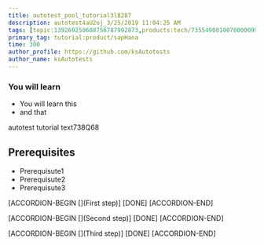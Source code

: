 ```yaml
---
title: autotest_pool_tutorial3l8287
description: autotest4aU2oj_3/25/2019 11:04:25 AM
tags: [topic:139269250608756787992873,products:tech/73554900100700000996,tutorial:experience/advanced]
primary_tag: tutorial:product/sapHana
time: 300
author_profile: https://github.com/ksAutotests
author_name: ksAutotests
---
```

### You will learn
- You will learn this
- and that

autotest tutorial text738Q68

## Prerequisites
- Prerequisute1
- Prerequisute2
- Prerequisute3

[ACCORDION-BEGIN [](First step)]
[DONE]
[ACCORDION-END]

[ACCORDION-BEGIN [](Second step)]
[DONE]
[ACCORDION-END]

[ACCORDION-BEGIN [](Third step)]
[DONE]
[ACCORDION-END]

